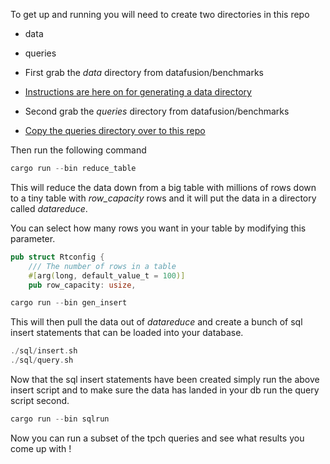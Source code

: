 
To get up and running you will need to create two directories in this repo

* data
* queries

* First grab the *data* directory from datafusion/benchmarks

* [Instructions are here on for generating a data directory](https://github.com/apache/arrow-datafusion/tree/main/benchmarks#generating-data)

* Second grab the *queries* directory from datafusion/benchmarks

* [Copy the queries directory over to this repo](https://github.com/apache/arrow-datafusion/tree/main/benchmarks/queries)

Then run the following command

```rust
cargo run --bin reduce_table
```

This will reduce the data down from a big table with millions of rows down to a tiny table with *row_capacity* rows and it will put the data in a directory called *datareduce*.

You can select how many rows you want in your table by modifying this parameter.

```rust
pub struct Rtconfig {
    /// The number of rows in a table
    #[arg(long, default_value_t = 100)]
    pub row_capacity: usize,
```

```rust
cargo run --bin gen_insert
```

This will then pull the data out of *datareduce* and create a bunch of sql insert statements that can be loaded into your database.

```rust
./sql/insert.sh
./sql/query.sh
```

Now that the sql insert statements have been created simply run the above insert script and to make sure the data has landed in your db run the query script second.

```rust
cargo run --bin sqlrun
```

Now you can run a subset of the tpch queries and see what results you come up with !
